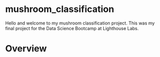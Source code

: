 # mushroom_classification

Hello and welcome to my mushroom classification project. This was my final project for the Data Science Bootcamp at Lighthouse Labs.

# Overview

